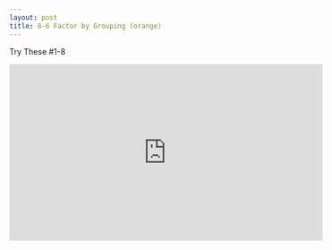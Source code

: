 ```yaml
---
layout: post
title: 8-6 Factor by Grouping (orange)
---
```

Try These #1-8
<iframe width="560" height="315" src="https://www.youtube.com/embed/4-993hyfoZ0" frameborder="0" allowfullscreen></iframe>
